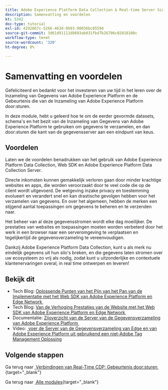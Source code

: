 ```yaml
---
title: Adobe Experience Platform Data Collection & Real-time Server Side Forwarding - Overzicht en voordelen
description: Samenvatting en voordelen
kt: 5342
doc-type: tutorial
exl-id: 4292667c-5266-463d-9b93-90036bc05594
source-git-commit: 3d61d91111d8693ab031fbd7b26706c02818108c
workflow-type: tm+mt
source-wordcount: '320'
ht-degree: 0%

---
```


# Samenvatting en voordelen

Gefeliciteerd en bedankt voor het investeren van uw tijd in het leren over de Inzameling van Gegevens van Adobe Experience Platform en de Gebeurtenis die van de Inzameling van Adobe Experience Platform door:sturen.

In deze module, hebt u geleerd hoe te om de eerder gevormde datasets, schema&#39;s en het bezit van de Inzameling van Gegevens van Adobe Experience Platform te gebruiken om gegevens te verzamelen, en dan door:sturen die kant van de gegevensserver aan een eindpunt van keus.

## Voordelen

Laten we de voordelen benadrukken van het gebruik van Adobe Experience Platform Data Collection, Web SDK en Adobe Experience Platform Data Collection Server.

Directe inkomsten kunnen gemakkelijk verloren gaan door minder krachtige websites en apps, die worden veroorzaakt door te veel code die op de client wordt uitgevoerd. De wetgeving inzake privacy en toestemming evolueert en verandert snel en kan drastische gevolgen hebben voor het verzamelen van gegevens. En over het algemeen, hebben de merken een stijgend aantal toepassingen om gegevens te beheren en te verzenden naar.

Het beheer van al deze gegevensstromen wordt elke dag moeilijker. De prestaties van websites en toepassingen moeten worden verbeterd door het werk in een browser naar een serveromgeving te verplaatsen en tegelijkertijd de gegevensverzameling te vereenvoudigen.

Dankzij Adobe Experience Platform Data Collection, kunt u als merk nu eindelijk gegevens uit hun silo&#39;s breken, en die gegevens laten stromen over uw ecosysteem zo vrij als nodig, zodat kunt u uitzonderlijke en contextuele klantenervaringen overal, in real time ontwerpen en leveren!

## Bekijk dit

- Tech Blog: [&#x200B; Oplossende Punten van het Pijn van het Pan van de Implementatie met het Web SDK van Adobe Experience Platform en Edge Network &#x200B;](https://medium.com/adobetech/solving-implementation-pain-points-with-adobe-experience-platform-web-sdk-and-edge-network-880b635e6819)
- Tech Blog: [&#x200B; Van de Verhoging Prestaties van de Website met het Web SDK van Adobe Experience Platform en Edge Network &#x200B;](https://medium.com/adobetech/boosting-website-performance-with-adobe-experience-platform-web-sdk-and-edge-network-329fcf70fdf9)
- Documentatie: [&#x200B; Zijoverzicht van de Server van de Gegevensverzameling van Adobe Experience Platform &#x200B;](https://experienceleague.adobe.com/docs/experience-platform/tags/event-forwarding/overview.html?lang=nl-NL#server-side-info)
- Video: [&#x200B; voer de Server van de Gegevensverzameling van Edge en van Adobe Experience Platform uit gebruikend een niet-Adobe Tag Management Oplossing &#x200B;](https://video.tv.adobe.com/v/331986?quality=12&learn=on)

## Volgende stappen

Ga terug naar [&#x200B; Verbindingen van Real-Time CDP: Gebeurtenis door:sturen &#x200B;](./aep-data-collection-ssf.md){target="_blank"}

Ga terug naar [&#x200B; Alle modules &#x200B;](./../../../../overview.md){target="_blank"}
